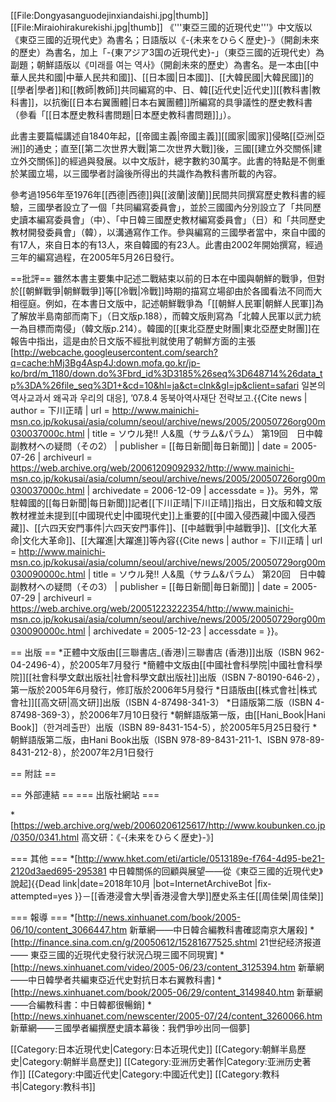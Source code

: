 [[File:Dongyasanguodejinxiandaishi.jpg|thumb]]
[[File:Miraiohirakurekishi.jpg|thumb]]
《'''東亞三國的近現代史'''》<ref>中文版以《東亞三國的近現代史》為書名；日語版以《-{未来をひらく歴史}-》（開創未來的歷史）為書名，加上「-{東アジア3国の近現代史}-」（東亞三國的近現代史）為副題；朝鮮語版以《미래를 여는 역사》（開創未來的歷史）為書名。</ref>是一本由[[中華人民共和國|中華人民共和國]]、[[日本國|日本國]]、[[大韓民國|大韓民國]]的[[學者|學者]]和[[教師|教師]]共同編寫的中、日、韓[[近代史|近代史]][[教科書|教科書]]，以抗衡[[日本右翼團體|日本右翼團體]]所編寫的具爭議性的歷史教科書（參看「[[日本歷史教科書問題|日本歷史教科書問題]]」）。

此書主要篇幅講述自1840年起，[[帝國主義|帝國主義]][[國家|國家]]侵略[[亞洲|亞洲]]的通史；直至[[第二次世界大戰|第二次世界大戰]]後，三國[[建立外交關係|建立外交關係]]的經過與發展。以中文版計，總字數約30萬字。此書的特點是不側重於某國立場，以三國學者討論後所得出的共識作為教科書所載的內容。

參考過1956年至1976年[[西德|西德]]與[[波蘭|波蘭]]民間共同撰寫歷史教科書的經驗，三國學者設立了一個「共同編寫委員會」，並於三國國內分別設立了「共同歷史讀本編寫委員會」（中）、「中日韓三國歷史教材編寫委員會」（日）和「共同歷史教材開發委員會」（韓），以溝通寫作工作。參與編寫的三國學者當中，來自中國的有17人，來自日本的有13人，來自韓國的有23人。此書由2002年開始撰寫，經過三年的編寫過程，在2005年5月26日發行。

==批評==
雖然本書主要集中記述二戰結束以前的日本在中國與朝鮮的戰爭，但對於[[朝鮮戰爭|朝鮮戰爭]]等[[冷戰|冷戰]]時期的描寫立場卻由於各國看法不同而大相徑庭。例如，在本書日文版中，記述朝鮮戰爭為「[[朝鮮人民軍|朝鮮人民軍]]為了解放半島南部而南下」（日文版p.188），而韓文版則寫為「北韓人民軍以武力統一為目標而南侵」（韓文版p.214）。韓國的[[東北亞歷史財團|東北亞歷史財團]]在報告中指出，這是由於日文版不經批判就使用了朝鮮方面的主張<ref>[http://webcache.googleusercontent.com/search?q=cache:hMj3Bg4Asp4J:down.mofa.go.kr/jp-ko/brd/m_1180/down.do%3Fbrd_id%3D3185%26seq%3D648714%26data_tp%3DA%26file_seq%3D1+&cd=10&hl=ja&ct=clnk&gl=jp&client=safari 일본의 역사교과서 왜곡과 우리의 대응], ’07.8.4 동북아역사재단 전략보고.</ref><ref name="毎日新聞19">{{Cite news | author = 下川正晴 | url = http://www.mainichi-msn.co.jp/kokusai/asia/column/seoul/archive/news/2005/20050726org00m030037000c.html | title = ソウル発!! 人&風（サラム&パラム） 第19回　日中韓副教材への疑問（その2） | publisher = [[毎日新聞|毎日新聞]] | date = 2005-07-26 | archiveurl = https://web.archive.org/web/20061209092932/http://www.mainichi-msn.co.jp/kokusai/asia/column/seoul/archive/news/2005/20050726org00m030037000c.html | archivedate = 2006-12-09 | accessdate = }}</ref>。另外，常駐韓國的[[每日新聞|每日新聞]]記者[[下川正晴|下川正晴]]指出，日文版和韓文版教材裡並未提到[[中國現代史|中國現代史]]上重要的[[中國入侵西藏|中國入侵西藏]]、[[六四天安門事件|六四天安門事件]]、[[中越戰爭|中越戰爭]]、[[文化大革命|文化大革命]]、[[大躍進|大躍進]]等內容<ref name="毎日新聞20">{{Cite news | author = 下川正晴 | url = http://www.mainichi-msn.co.jp/kokusai/asia/column/seoul/archive/news/2005/20050729org00m030090000c.html | title = ソウル発!! 人&風（サラム&パラム） 第20回　日中韓副教材への疑問（その3） | publisher = [[毎日新聞|毎日新聞]] | date = 2005-07-29 | archiveurl = https://web.archive.org/web/20051223222354/http://www.mainichi-msn.co.jp/kokusai/asia/column/seoul/archive/news/2005/20050729org00m030090000c.html | archivedate = 2005-12-23 | accessdate = }}</ref>。

== 出版 ==
*正體中文版由[[三聯書店_(香港)|三聯書店 (香港)]]出版（ISBN 962-04-2496-4），於2005年7月發行
*簡體中文版由[[中國社會科學院|中國社會科學院]][[社會科學文獻出版社|社會科學文獻出版社]]出版（ISBN 7-80190-646-2），第一版於2005年6月發行，修訂版於2006年5月發行
*日語版由[[株式會社|株式會社]][[高文研|高文研]]出版（ISBN 4-87498-341-3）
*日語版第二版（ISBN 4-87498-369-3），於2006年7月10日發行
*朝鮮語版第一版，由[[Hani_Book|Hani Book]]（한겨레출판）出版（ISBN 89-8431-154-5），於2005年5月25日發行
*朝鮮語版第二版，由Hani Book出版（ISBN 978-89-8431-211-1、ISBN 978-89-8431-212-8），於2007年2月1日發行

== 附註 ==
<div style="font-size:90%;"><references /></div>

== 外部連結 ==
=== 出版社網站 ===

*[https://web.archive.org/web/20060206125617/http://www.koubunken.co.jp/0350/0341.html 高文研：《-{未来をひらく歴史}-》]

=== 其他 ===
*[http://www.hket.com/eti/article/0513189e-f764-4d95-be21-2120d3aed695-295381 中日韓關係的回顧與展望——從《東亞三國的近現代史》說起]{{Dead link|date=2018年10月 |bot=InternetArchiveBot |fix-attempted=yes }}－[[香港浸會大學|香港浸會大學]]歷史系主任[[周佳榮|周佳榮]]

=== 報導 ===
*[http://news.xinhuanet.com/book/2005-06/10/content_3066447.htm 新華網——中日韓合編教科書確認南京大屠殺]
*[http://finance.sina.com.cn/g/20050612/15281677525.shtml 21世纪经济报道—— 東亞三國的近現代史發行狀況凸現三國不同現實]
*[http://news.xinhuanet.com/video/2005-06/23/content_3125394.htm 新華網——中日韓學者共編東亞近代史對抗日本右翼教科書]
*[http://news.xinhuanet.com/book/2005-06/29/content_3149840.htm 新華網——合編教科書：中日韓都很暢銷]
*[http://news.xinhuanet.com/newscenter/2005-07/24/content_3260066.htm 新華網——三國學者編撰歷史讀本幕後：我們爭吵出同一個夢]

[[Category:日本近現代史|Category:日本近現代史]]
[[Category:朝鮮半島歷史|Category:朝鮮半島歷史]]
[[Category:亚洲历史著作|Category:亚洲历史著作]]
[[Category:中國近代史|Category:中國近代史]]
[[Category:教科书|Category:教科书]]